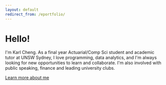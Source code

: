```yaml
---
layout: default
redirect_from: /eportfolio/
---
```


<div class="jumbotron">
  <h1>Hello!</h1>
  <p class="lead">
    I'm Karl Cheng. As a final year Actuarial/Comp Sci student and academic tutor at UNSW Sydney, I love programming, data analytics,
    and I'm always looking for new opportunities to learn and collaborate.
    I'm also involved with public speaking, finance and leading university clubs.
  </p>
  <p><a class="btn btn-lg btn-success" href="{{ site.baseurl }}/about.html" role="button">Learn more about me</a></p>
</div>
